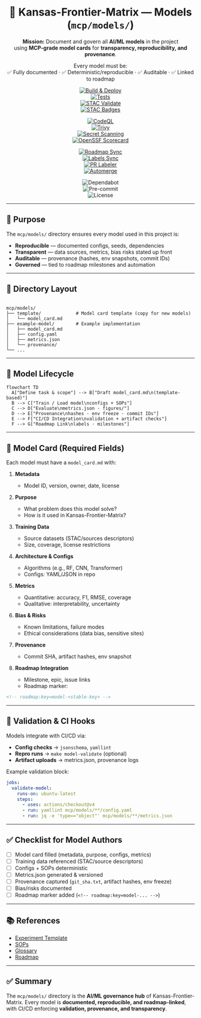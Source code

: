 <div align="center">

# 🤖 Kansas-Frontier-Matrix — Models (`mcp/models/`)

**Mission:** Document and govern all **AI/ML models** in the project  
using **MCP-grade model cards** for **transparency, reproducibility, and provenance**.  

Every model must be:  
✅ Fully documented · ✅ Deterministic/reproducible · ✅ Auditable · ✅ Linked to roadmap  

[![Build & Deploy](https://github.com/bartytime4life/Kansas-Frontier-Matrix/actions/workflows/site.yml/badge.svg)](../../.github/workflows/site.yml)  
[![Tests](https://github.com/bartytime4life/Kansas-Frontier-Matrix/actions/workflows/tests.yml/badge.svg)](../../.github/workflows/tests.yml)  
[![STAC Validate](https://github.com/bartytime4life/Kansas-Frontier-Matrix/actions/workflows/stac-validate.yml/badge.svg)](../../.github/workflows/stac-validate.yml)  
[![STAC Badges](https://github.com/bartytime4life/Kansas-Frontier-Matrix/actions/workflows/stac-badges.yml/badge.svg)](../../.github/workflows/stac-badges.yml)  

[![CodeQL](https://github.com/bartytime4life/Kansas-Frontier-Matrix/actions/workflows/codeql.yml/badge.svg)](../../.github/workflows/codeql.yml)  
[![Trivy](https://github.com/bartytime4life/Kansas-Frontier-Matrix/actions/workflows/trivy.yml/badge.svg)](../../.github/workflows/trivy.yml)  
[![Secret Scanning](https://github.com/bartytime4life/Kansas-Frontier-Matrix/actions/workflows/secret-scanning.yml/badge.svg)](../../.github/workflows/secret-scanning.yml)  
[![OpenSSF Scorecard](https://github.com/bartytime4life/Kansas-Frontier-Matrix/actions/workflows/ossf-scorecard.yml/badge.svg)](../../.github/workflows/ossf-scorecard.yml)  

[![Roadmap Sync](https://github.com/bartytime4life/Kansas-Frontier-Matrix/actions/workflows/roadmap.yml/badge.svg)](../../.github/workflows/roadmap.yml)  
[![Labels Sync](https://github.com/bartytime4life/Kansas-Frontier-Matrix/actions/workflows/labels.yml/badge.svg)](../../.github/workflows/labels.yml)  
[![PR Labeler](https://github.com/bartytime4life/Kansas-Frontier-Matrix/actions/workflows/pr-labeler.yml/badge.svg)](../../.github/workflows/pr-labeler.yml)  
[![Automerge](https://github.com/bartytime4life/Kansas-Frontier-Matrix/actions/workflows/automerge.yml/badge.svg)](../../.github/workflows/automerge.yml)  

![Dependabot](https://img.shields.io/badge/Dependabot-enabled-brightgreen?logo=dependabot)  
![Pre-commit](https://img.shields.io/badge/pre--commit-enabled-brightgreen?logo=pre-commit)  
![License](https://img.shields.io/github/license/bartytime4life/Kansas-Frontier-Matrix)  

</div>

---

## 🎯 Purpose

The `mcp/models/` directory ensures every model used in this project is:  

- **Reproducible** — documented configs, seeds, dependencies  
- **Transparent** — data sources, metrics, bias risks stated up front  
- **Auditable** — provenance (hashes, env snapshots, commit IDs)  
- **Governed** — tied to roadmap milestones and automation  

---

## 📂 Directory Layout

```

mcp/models/
├── template/             # Model card template (copy for new models)
│   └── model_card.md
├── example-model/        # Example implementation
│   ├── model_card.md
│   ├── config.yaml
│   ├── metrics.json
│   └── provenance/
└── ...

````

---

## 🔄 Model Lifecycle

```mermaid
flowchart TD
  A["Define task & scope"] --> B["Draft model_card.md\n(template-based)"]
  B --> C["Train / Load model\nconfigs + SOPs"]
  C --> D["Evaluate\nmetrics.json · figures/"]
  D --> E["Provenance\nhashes · env freeze · commit IDs"]
  E --> F["CI/CD Integration\nvalidation + artifact checks"]
  F --> G["Roadmap Link\nlabels · milestones"]
````

<!-- END OF MERMAID -->

---

## 📑 Model Card (Required Fields)

Each model must have a `model_card.md` with:

1. **Metadata**

   * Model ID, version, owner, date, license

2. **Purpose**

   * What problem does this model solve?
   * How is it used in Kansas-Frontier-Matrix?

3. **Training Data**

   * Source datasets (STAC/sources descriptors)
   * Size, coverage, license restrictions

4. **Architecture & Configs**

   * Algorithms (e.g., RF, CNN, Transformer)
   * Configs: YAML/JSON in repo

5. **Metrics**

   * Quantitative: accuracy, F1, RMSE, coverage
   * Qualitative: interpretability, uncertainty

6. **Bias & Risks**

   * Known limitations, failure modes
   * Ethical considerations (data bias, sensitive sites)

7. **Provenance**

   * Commit SHA, artifact hashes, env snapshot

8. **Roadmap Integration**

   * Milestone, epic, issue links
   * Roadmap marker:

```markdown
<!-- roadmap:key=model-<stable-key> -->
```

---

## 🧮 Validation & CI Hooks

Models integrate with CI/CD via:

* **Config checks** → `jsonschema`, `yamllint`
* **Repro runs** → `make model-validate` (optional)
* **Artifact uploads** → metrics.json, provenance logs

Example validation block:

```yaml
jobs:
  validate-model:
    runs-on: ubuntu-latest
    steps:
      - uses: actions/checkout@v4
      - run: yamllint mcp/models/**/config.yaml
      - run: jq -e 'type=="object"' mcp/models/**/metrics.json
```

---

## ✅ Checklist for Model Authors

* [ ] Model card filled (metadata, purpose, configs, metrics)
* [ ] Training data referenced (STAC/source descriptors)
* [ ] Configs + SOPs deterministic
* [ ] Metrics.json generated & versioned
* [ ] Provenance captured (`git_sha.txt`, artifact hashes, env freeze)
* [ ] Bias/risks documented
* [ ] Roadmap marker added (`<!-- roadmap:key=model-... -->`)

---

## 📚 References

* [Experiment Template](../experiments/template/README.md)
* [SOPs](../sops/)
* [Glossary](../glossary.md)
* [Roadmap](../../.github/roadmap/)

---

## ✅ Summary

The `mcp/models/` directory is the **AI/ML governance hub** of Kansas-Frontier-Matrix.
Every model is **documented, reproducible, and roadmap-linked**,
with CI/CD enforcing **validation, provenance, and transparency**.
